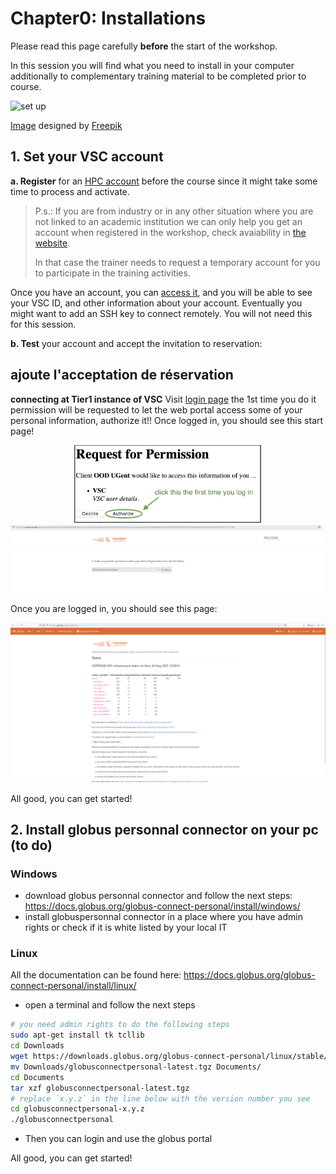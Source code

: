 <!--

author:   Bruna Piereck
email:    trainingandconferences@vib.be
version:  1.0.0
language: en
narrator: UK English Female

icon:     https://vib.be/sites/vib.sites.vib.be/files/logo_VIB_noTagline.svg

comment:  This document shall provide an entire compendium and course on the
          development of Open-courSes with [LiaScript](https://LiaScript.github.io).
          As the language and the systems grows, also this document will be updated.
          Feel free to fork or copy it, translations are very welcome...

script:   https://cdn.jsdelivr.net/chartist.js/latest/chartist.min.js
          https://felixhao28.github.io/JSCPP/dist/JSCPP.es5.min.js

link:     https://cdn.jsdelivr.net/chartist.js/latest/chartist.min.css
link:     https://cdnjs.cloudflare.com/ajax/libs/animate.css/4.1.1/animate.min.css
link:     https://raw.githubusercontent.com/vibbits/material-liascript/master/img/org.css
link:     https://cdnjs.cloudflare.com/ajax/libs/font-awesome/5.11.2/css/all.min.css
link:     https://fonts.googleapis.com/css2?family=Saira+Condensed:wght@300&display=swap
link:     https://fonts.googleapis.com/css2?family=Open+Sans&display=swap
link:     https://raw.githubusercontent.com/vibbits/material-liascript/master/vib-styles.css

tutor: TCP
edition: 1st 

-->

# Chapter0: Installations

Please read this page carefully **before** the start of the workshop.

In this session you will find what you need to install in your computer additionally to complementary training material to be completed prior to course.

<img src="../images/website-setup-concept-landing-page/3012965.jpg" alt="set up" width="300"/>

[Image](https://www.freepik.com/free-vector/website-setup-concept-landing-page_5823714.htm#fromView=search&page=1&position=3&uuid=8e36a5ee-39d5-4073-bfcc-47f4c8a009c0&query=intallation+computer) designed by [Freepik](https://www.freepik.com/)



## 1. Set your VSC account

**a. Register** for an [HPC account](https://docs.vscentrum.be/access/vsc_account.html) before the course since it might take some time to process and activate. 

>
> P.s.: If you are from industry or in any other situation where you are not linked to an academic institution we can only help you get an account when registered in the workshop, check avaiability in [the website](https://www.vibtrainingandconferences.be/#/).
>
> In that case the trainer needs to request a temporary account for you to participate in the training activities.
>

Once you have an account, you can [access it](https://account.vscentrum.be/), and you will be able to see your VSC ID, and other information about your account. Eventually you might want to add an SSH key to connect remotely. You will not need this for this session.

**b. Test** your account and accept the invitation to reservation:

## ajoute l'acceptation de réservation

**connecting at Tier1 instance of VSC**
Visit [login page](https://auth.vscentrum.be/auth/login)  the 1st time you do it permission will be requested to let the web portal access some of your personal information, authorize it!!  Once logged in, you should see this start page!

<center><img src="../images/permission_VSC.png" width="300"/></center>
<center><img src="../images/select_your_org.png" width="900"/></center>

Once you are logged in, you should see this page:

<center><img src="../images/tier1.png" width="900"/></center>

All good, you can get started!

## 2. Install globus personnal connector on your pc (to do)

### Windows

- download globus personnal connector and follow the next steps: https://docs.globus.org/globus-connect-personal/install/windows/
- install globuspersonnal connector in a place where you have admin rights or check if it is white listed by your local IT
### Linux

All the documentation can be found here: https://docs.globus.org/globus-connect-personal/install/linux/

- open a terminal and follow the next steps
```bash
# you need admin rights to do the following steps
sudo apt-get install tk tcllib
cd Downloads
wget https://downloads.globus.org/globus-connect-personal/linux/stable/globusconnectpersonal-latest.tgz
mv Downloads/globusconnectpersonal-latest.tgz Documents/
cd Documents
tar xzf globusconnectpersonal-latest.tgz
# replace `x.y.z` in the line below with the version number you see
cd globusconnectpersonal-x.y.z
./globusconnectpersonal
```
- Then you can login and use the globus portal

All good, you can get started!








